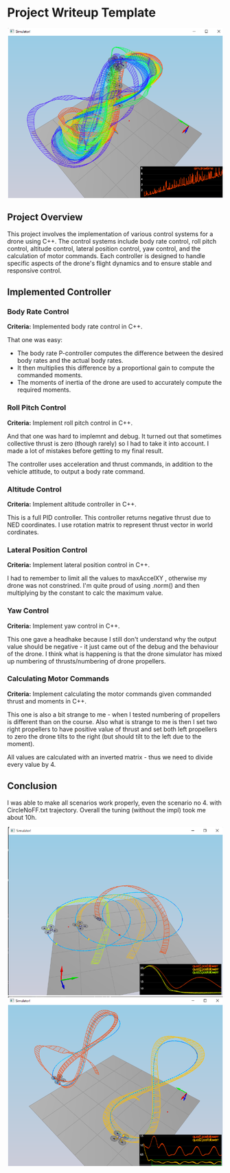 # Project Writeup Template

<p align="center">
<img src="./many.png" width="500"/>
</p>

## Project Overview

This project involves the implementation of various control systems for a drone using C++. The control systems include body rate control, roll pitch control, altitude control, lateral position control, yaw control, and the calculation of motor commands. Each controller is designed to handle specific aspects of the drone's flight dynamics and to ensure stable and responsive control.

## Implemented Controller

### Body Rate Control

**Criteria:** Implemented body rate control in C++.

That one was easy:

- The body rate P-controller computes the difference between the desired body rates and the actual body rates.
- It then multiplies this difference by a proportional gain to compute the commanded moments.
- The moments of inertia of the drone are used to accurately compute the required moments.

### Roll Pitch Control

**Criteria:** Implement roll pitch control in C++.

And that one was hard to implemnt and debug. It turned out that sometimes collective thrust is zero (though rarely) so I had to take it into account. I made a lot of mistakes before getting to my final result.

The controller uses acceleration and thrust commands, in addition to the vehicle attitude, to output a body rate command.

### Altitude Control

**Criteria:** Implement altitude controller in C++.

This is a full PID controller.
This controller returns negative thrust due to NED coordinates. I use rotation matrix to represent thrust vector in world cordinates.

### Lateral Position Control

**Criteria:** Implement lateral position control in C++.

I had to remember to limit all the values to maxAccelXY , otherwise my drone was not constrined. I'm quite proud of using .norm() and then multiplying by the constant to calc the maximum value.


### Yaw Control

**Criteria:** Implement yaw control in C++.

This one gave a headhake because I still don't understand why the output value should be negative - it just came out of the debug and the behaviour of the drone. I think what is happening is that the drone simulator has mixed up numbering of thrusts/numbering of drone propellers.

### Calculating Motor Commands

**Criteria:** Implement calculating the motor commands given commanded thrust and moments in C++.

This one is also a bit strange to me - when I tested numbering of propellers is different than on the course. Also what is strange to me is then I set two right propellers to have positive value of thrust and set both left propellers to zero the drone tilts to the right (but should tilt to the left due to the moment).

All values are calculated with an inverted matrix - thus we need to divide every value by 4.

## Conclusion

I was able to make all scenarios work properly, even the scenario no 4. with CircleNoFF.txt trajectory. Overall the tuning (without the impl) took me about 10h.

<p align="center">
<img src="./circles.png" width="500"/>
<img src="./trajectory.png" width="500"/>
</p>